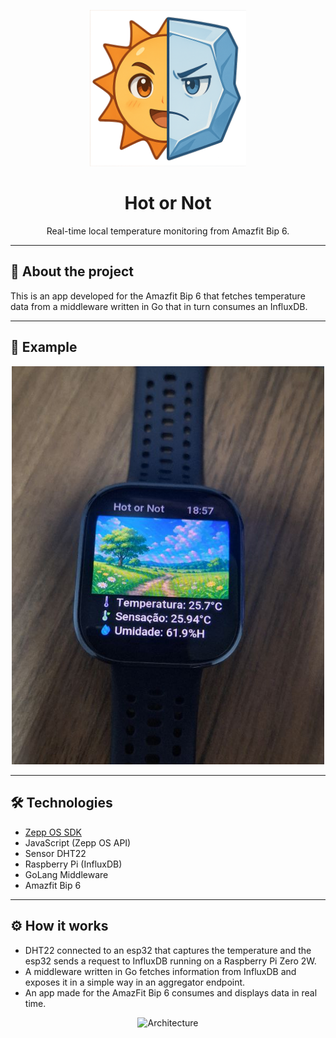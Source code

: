 <p align="center">
  <img src="docs/logo.png" alt="App Logo" width="250"/>
</p>

<h1 align="center">Hot or Not</h1>

<p align="center">
  Real-time local temperature monitoring from Amazfit Bip 6.
</p>

---

## 📱 About the project

This is an app developed for the Amazfit Bip 6 that fetches temperature data from a middleware written in Go that in turn consumes an InfluxDB.

---

## 📸 Example

<p align="center">
  <img src="docs/smartwatch_run_app.png" alt="Smartwatch run app" width="500"/>
</p>

---

## 🛠 Technologies

- [Zepp OS SDK](https://docs.zepp.com/)
- JavaScript (Zepp OS API)
- Sensor DHT22
- Raspberry Pi (InfluxDB)
- GoLang Middleware
- Amazfit Bip 6

---

## ⚙️ How it works

- DHT22 connected to an esp32 that captures the temperature and the esp32 sends a request to InfluxDB running on a Raspberry Pi Zero 2W.
- A middleware written in Go fetches information from InfluxDB and exposes it in a simple way in an aggregator endpoint.
- An app made for the AmazFit Bip 6 consumes and displays data in real time.

<p align="center">
  <img src="docs/architecture.png" alt="Architecture" width="700"/>
</p>

